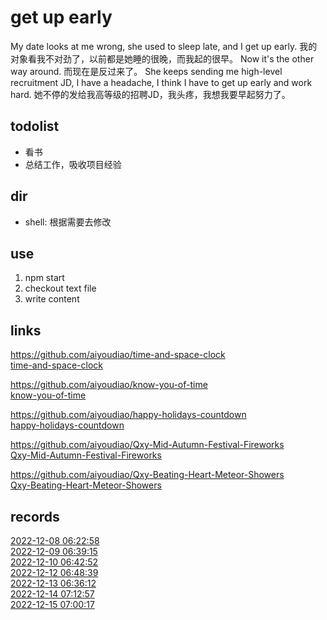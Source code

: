 # get up early
My date looks at me wrong, she used to sleep late, and I get up early. 我的对象看我不对劲了，以前都是她睡的很晚，而我起的很早。 Now it's the other way around.  而现在是反过来了。 She keeps sending me high-level recruitment JD, I have a headache, I think I have to get up early and work hard. 她不停的发给我高等级的招聘JD，我头疼，我想我要早起努力了。

## todolist

- 看书
- 总结工作，吸收项目经验

## dir

- shell: 根据需要去修改


## use

1. npm start
2. checkout text file
3. write content

## links

https://github.com/aiyoudiao/time-and-space-clock  
[time-and-space-clock](https://aiyoudiao.github.io/time-and-space-clock/)   

https://github.com/aiyoudiao/know-you-of-time  
[know-you-of-time](https://aiyoudiao.github.io/know-you-of-time/)  

https://github.com/aiyoudiao/happy-holidays-countdown  
[happy-holidays-countdown](https://aiyoudiao.github.io/happy-holidays-countdown/)   

https://github.com/aiyoudiao/Qxy-Mid-Autumn-Festival-Fireworks  
[Qxy-Mid-Autumn-Festival-Fireworks](https://aiyoudiao.github.io/Qxy-Mid-Autumn-Festival-Fireworks/)

https://github.com/aiyoudiao/Qxy-Beating-Heart-Meteor-Showers  
[Qxy-Beating-Heart-Meteor-Showers](https://aiyoudiao.github.io/Qxy-Beating-Heart-Meteor-Showers/)

## records

[2022-12-08 06:22:58](./2022/12/20221208-062258.md)  
[2022-12-09 06:39:15](./2022/12/20221209-063915.md)  
[2022-12-10 06:42:52](./2022/12/20221210-064252.md)  
[2022-12-12 06:48:39](./2022/12/20221212-064839.md)  
[2022-12-13 06:36:12](./2022/12/20221213-063612.md)  
[2022-12-14 07:12:57](./2022/12/20221214-071257.md)  
[2022-12-15 07:00:17](./2022/12/20221215-070017.md)  
